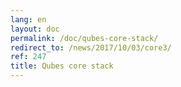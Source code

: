 ```yaml
---
lang: en
layout: doc
permalink: /doc/qubes-core-stack/
redirect_to: /news/2017/10/03/core3/
ref: 247
title: Qubes core stack
---
```

